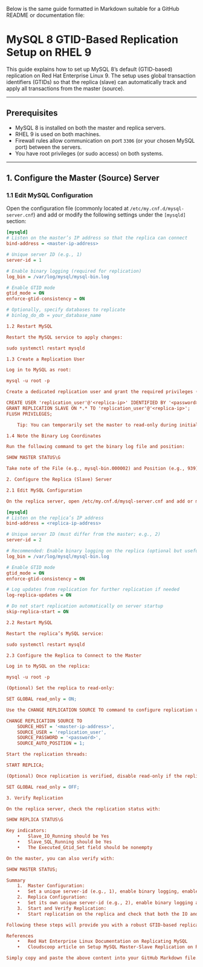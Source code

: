 Below is the same guide formatted in Markdown suitable for a GitHub README or documentation file:

# MySQL 8 GTID-Based Replication Setup on RHEL 9

This guide explains how to set up MySQL 8’s default (GTID-based) replication on Red Hat Enterprise Linux 9. The setup uses global transaction identifiers (GTIDs) so that the replica (slave) can automatically track and apply all transactions from the master (source).

---

## Prerequisites

- MySQL 8 is installed on both the master and replica servers.
- RHEL 9 is used on both machines.
- Firewall rules allow communication on port `3306` (or your chosen MySQL port) between the servers.
- You have root privileges (or sudo access) on both systems.

---

## 1. Configure the Master (Source) Server

### 1.1 Edit MySQL Configuration

Open the configuration file (commonly located at `/etc/my.cnf.d/mysql-server.cnf`) and add or modify the following settings under the `[mysqld]` section:

```ini
[mysqld]
# Listen on the master’s IP address so that the replica can connect
bind-address = <master-ip-address>

# Unique server ID (e.g., 1)
server-id = 1

# Enable binary logging (required for replication)
log_bin = /var/log/mysql/mysql-bin.log

# Enable GTID mode
gtid_mode = ON
enforce-gtid-consistency = ON

# Optionally, specify databases to replicate
# binlog_do_db = your_database_name

1.2 Restart MySQL

Restart the MySQL service to apply changes:

sudo systemctl restart mysqld

1.3 Create a Replication User

Log in to MySQL as root:

mysql -u root -p

Create a dedicated replication user and grant the required privileges (replace <replica-ip>, <replication_user>, and <password> with your values):

CREATE USER 'replication_user'@'<replica-ip>' IDENTIFIED BY '<password>';
GRANT REPLICATION SLAVE ON *.* TO 'replication_user'@'<replica-ip>';
FLUSH PRIVILEGES;

	Tip: You can temporarily set the master to read-only during initial setup:

1.4 Note the Binary Log Coordinates

Run the following command to get the binary log file and position:

SHOW MASTER STATUS\G

Take note of the File (e.g., mysql-bin.000002) and Position (e.g., 939). With GTID replication you can use auto-positioning.

2. Configure the Replica (Slave) Server

2.1 Edit MySQL Configuration

On the replica server, open /etc/my.cnf.d/mysql-server.cnf and add or modify the following settings:

[mysqld]
# Listen on the replica’s IP address
bind-address = <replica-ip-address>

# Unique server ID (must differ from the master; e.g., 2)
server-id = 2

# Recommended: Enable binary logging on the replica (optional but useful)
log_bin = /var/log/mysql/mysql-bin.log

# Enable GTID mode
gtid_mode = ON
enforce-gtid-consistency = ON

# Log updates from replication for further replication if needed
log-replica-updates = ON

# Do not start replication automatically on server startup
skip-replica-start = ON

2.2 Restart MySQL

Restart the replica’s MySQL service:

sudo systemctl restart mysqld

2.3 Configure the Replica to Connect to the Master

Log in to MySQL on the replica:

mysql -u root -p

(Optional) Set the replica to read-only:

SET GLOBAL read_only = ON;

Use the CHANGE REPLICATION SOURCE TO command to configure replication using GTID auto-positioning. Replace the placeholders accordingly:

CHANGE REPLICATION SOURCE TO
    SOURCE_HOST = '<master-ip-address>',
    SOURCE_USER = 'replication_user',
    SOURCE_PASSWORD = '<password>',
    SOURCE_AUTO_POSITION = 1;

Start the replication threads:

START REPLICA;

(Optional) Once replication is verified, disable read-only if the replica is used for reads:

SET GLOBAL read_only = OFF;

3. Verify Replication

On the replica server, check the replication status with:

SHOW REPLICA STATUS\G

Key indicators:
	•	Slave_IO_Running should be Yes
	•	Slave_SQL_Running should be Yes
	•	The Executed_Gtid_Set field should be nonempty

On the master, you can also verify with:

SHOW MASTER STATUS;

Summary
	1.	Master Configuration:
	•	Set a unique server-id (e.g., 1), enable binary logging, enable GTID mode, and create a replication user.
	2.	Replica Configuration:
	•	Set its own unique server-id (e.g., 2), enable binary logging and GTID mode, and use CHANGE REPLICATION SOURCE TO with SOURCE_AUTO_POSITION=1.
	3.	Start and Verify Replication:
	•	Start replication on the replica and check that both the IO and SQL threads are running.

Following these steps will provide you with a robust GTID-based replication setup on RHEL 9 with MySQL 8.

References
	•	Red Hat Enterprise Linux Documentation on Replicating MySQL
	•	Cloudscoop article on Setup MySQL Master-Slave Replication on RHEL 8

Simply copy and paste the above content into your GitHub Markdown file. You can further edit or enhance it as needed for your repository.